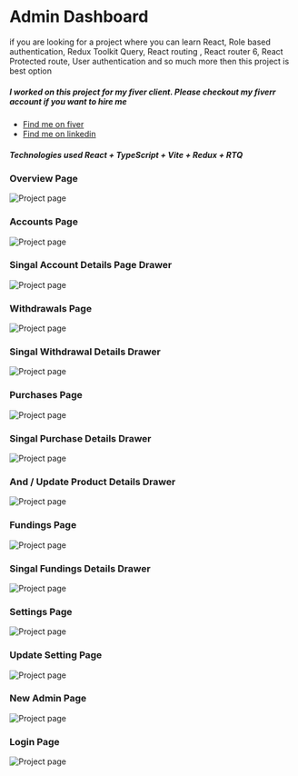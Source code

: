 # Admin Dashboard

if you are looking for a project where you can learn React, Role based
authentication, Redux Toolkit Query, React routing , React router 6,
React Protected route, User authentication and so much more then this
project is best option

##### I worked on this project for my fiver client. Please checkout my fiverr account if you want to hire me

- [Find me on fiver ](https://www.fiverr.com/zainbinramzan/develop-web-applications-with-mern-stack-react-node-express-moongodbplugin-react/README.md)
- [Find me on linkedin](https://www.linkedin.com/in/abu-zain-html-css-javascipt-developer/)

##### Technologies used React + TypeScript + Vite + Redux + RTQ

### Overview Page

![Project page](./readme-images/1.png)

### Accounts Page

![Project page](./readme-images/2.png)

### Singal Account Details Page Drawer

![Project page](./readme-images/3.png)

### Withdrawals Page

![Project page](./readme-images/4.png)

### Singal Withdrawal Details Drawer

![Project page](./readme-images/6.png)

### Purchases Page

![Project page](./readme-images/5.png)

### Singal Purchase Details Drawer

![Project page](./readme-images/7.png)

### And / Update Product Details Drawer

![Project page](./readme-images/11.png)

### Fundings Page

![Project page](./readme-images/12.png)

### Singal Fundings Details Drawer

![Project page](./readme-images/13.png)

### Settings Page

![Project page](./readme-images/14.png)

### Update Setting Page

![Project page](./readme-images/15.png)

### New Admin Page

![Project page](./readme-images/16.png)

### Login Page

![Project page](./readme-images/17.png)
